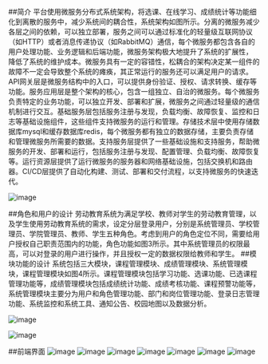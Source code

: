 ##简介
平台使用微服务分布式系统架构，将选课、在线学习、成绩统计等功能细化到离散的服务中，减少系统间的耦合性，系统架构如图所示。分离的微服务减少各层之间的依赖，可以独立部署，服务之间可以通过标准化的轻量级互联网协议（如HTTP）或者消息传递协议（如RabbitMQ）通信，每个微服务都包含各自的用户处理功能、业务逻辑和后端功能，微服务架构极大地提升了系统的扩展性，  降低了系统的维护成本。微服务具有一定的容错性，松耦合的架构决定某一组件的故障不一定会导致整个系统的瘫痪，其正常运行的服务还可以满足用户的请求。
API网关层是微服务结构中的入口，可以提供身份验证、授权、请求转换、缓存等功能。服务应用层是整个架构的核心，包含一组独立、自治的微服务。每个微服务负责特定的业务功能，可以独立开发、部署和扩展，微服务之间通过轻量级的通信机制进行交互。基础服务层包括服务注册与发现，负载均衡、故障恢复、监控和日志等基础设施组件，这些组件支持微服务的运行和管理。存储技术层中使用存储数据库mysql和缓存数据库redis，每个微服务都有独立的数据存储，主要负责存储和管理微服务所需要的数据。支持服务层提供了一些基础设施和支持服务，帮助微服务的开发、部署和运行，包括服务注册与发现、配置管理、负载均衡、故障恢复等。运行资源层提供了运行微服务的服务器和网络基础设施，包括交换机和路由器。CI/CD层提供了自动化构建、测试、部署和交付流程，以支持微服务的快速迭代。

 ![image](https://github.com/jihuodexiaoyang/NuistLaborEdu/assets/116045163/b2b0f02f-63e1-46ec-897e-0f051ab930e1)

 

##角色和用户的设计
劳动教育系统为满足学校、教师对学生的劳动教育管理，以及学生使用劳动教育系统的需求，设定分层登录用户，分别是系统管理员、学校管理员、学院管理员、教师、学生五种角色。考虑到用户的角色定位不同，需要给用户授权自己职责范围内的功能，角色功能如图3所示。其中系统管理员的权限最高，可以对登录的用户进行操作，并且授权一定的数据权限给教师和学生。
##模块功能的设计
系统包括三大模块，课程管理模块、成绩管理模块、系统管理模块，课程管理模块如图4所示。课程管理模块包括学习功能、选课功能、已选课程管理功能等，成绩管理模块包括成绩统计功能、成绩考核功能、课程预警功能等，系统管理模块主要分为用户和角色管理功能、部门和岗位管理功能、登录日志管理功能、系统监控和系统工具、通知公告、校园地图以及数据分析。

 ![image](https://github.com/jihuodexiaoyang/NuistLaborEdu/assets/116045163/77d586d8-5d3c-4d98-bd9a-2ed686c11d2e)


 ![image](https://github.com/jihuodexiaoyang/NuistLaborEdu/assets/116045163/c4279634-dccf-44fb-b09f-d17118320857)



##前端界面
![image](https://github.com/jihuodexiaoyang/NuistLaborEdu/assets/116045163/8e74dd7e-61ad-42f1-a1a3-3874952322a2)
![image](https://github.com/jihuodexiaoyang/NuistLaborEdu/assets/116045163/bf3112f7-2aa2-4d2e-8dcd-b62506005a39)
![image](https://github.com/jihuodexiaoyang/NuistLaborEdu/assets/116045163/9ef01bb3-50c9-46c1-a33e-9b7781469f93)
![image](https://github.com/jihuodexiaoyang/NuistLaborEdu/assets/116045163/a3ad4cde-c5f8-4ebb-9068-ada562af556f)
![image](https://github.com/jihuodexiaoyang/NuistLaborEdu/assets/116045163/bcf20067-f8a3-48db-9d7c-8dc4ba83ba71)
![image](https://github.com/jihuodexiaoyang/NuistLaborEdu/assets/116045163/3d962f10-d06a-4fe4-bf2f-dcf037005158)
![image](https://github.com/jihuodexiaoyang/NuistLaborEdu/assets/116045163/b6c3983e-d3cb-4809-8979-82c49745106a)


